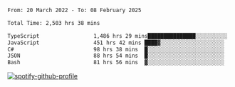 <!--START_SECTION:waka-->

```txt
From: 20 March 2022 - To: 08 February 2025

Total Time: 2,503 hrs 38 mins

TypeScript                 1,486 hrs 29 mins███████████████░░░░░░░░░░   59.37 %
JavaScript                 451 hrs 42 mins ████▓░░░░░░░░░░░░░░░░░░░░   18.04 %
C#                         98 hrs 38 mins  █░░░░░░░░░░░░░░░░░░░░░░░░   03.94 %
JSON                       88 hrs 54 mins  █░░░░░░░░░░░░░░░░░░░░░░░░   03.55 %
Bash                       81 hrs 56 mins  ▓░░░░░░░░░░░░░░░░░░░░░░░░   03.27 %
```

<!--END_SECTION:waka-->
[![spotify-github-profile](https://spotify-github-profile.vercel.app/api/view?uid=c00zprrvy9xiloa9qnco3hmng&cover_image=true&theme=novatorem&show_offline=false&background_color=121212&bar_color=53b14f&bar_color_cover=false)](https://spotify-github-profile.vercel.app/api/view?uid=c00zprrvy9xiloa9qnco3hmng&redirect=true)



